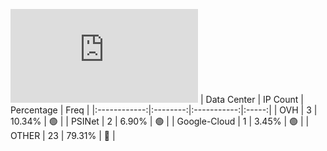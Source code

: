 ![Diagramm](https://github.com/obajay/StateSync-snapshots/blob/main/Projects/Dora/1/README.md)
| Data Center | IP Count | Percentage | Freq |
|:------------:|:--------:|:-----------:|:-----:|
| OVH | 3 | 10.34% | 🟢 |
| PSINet | 2 | 6.90% | 🟢 |
| Google-Cloud | 1 | 3.45% | 🟢 |
| OTHER | 23 | 79.31% | 🔴 |